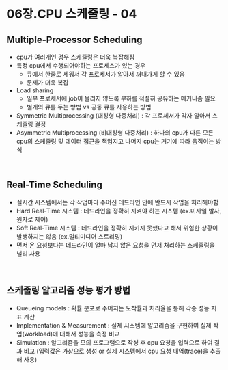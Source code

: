 # 06장.CPU 스케줄링 - 04

## Multiple-Processor Scheduling

- cpu가 여러개인 경우 스케줄링은 더욱 복잡해짐
- 특정 cpu에서 수행되어야하는 프로세스가 있는 경우
    - 큐에서 한줄로 세워서 각 프로세서가 알아서 꺼내가게 할 수 있음
    - 문제가 더욱 복잡
- Load sharing
    - 일부 프로세서에 job이 몰리지 않도록 부하를 적절히 공유하는 메커니즘 필요
    - 별개의 큐를 두는 방법 vs 공동 큐를 사용하는 방법
- Symmetric Multiprocessing (대칭형 다중처리) : 각 프로세서가 각자 알아서 스케줄링 결정
- Asymmetric Multiprocessing (비대칭형 다중처리) : 하나의 cpu가 다른 모든 cpu의 스케줄링 및 데이터 접근을 책임지고 나머지 cpu는 거기에 따라 움직이는 방식

<br>

## Real-Time Scheduling

- 실시간 시스템에서는 각 작업마다 주어진 데드라인 안에 반드시 작업을 처리해야함
- Hard Real-Time 시스템 : 데드라인을 정확히 지켜야 하는 시스템 (ex.미사일 발사, 원자로 제어)
- Soft Real-Time 시스템 : 데드라인을 정확히 지키지 못했다고 해서 위험한 상황이 발생하지는 않음 (ex.멀티미디어 스트리밍)
- 먼저 온 요청보다는 데드라인이 얼마 남지 않은 요청을 먼저 처리하는 스케줄링을 널리 사용

<br>

## 스케줄링 알고리즘 성능 평가 방법

- Queueing models : 확률 분포로 주어지는 도착률과 처리율을 통해 각종 성능 지표 계산
- Implementation & Measurement : 실제 시스템에 알고리즘을 구현하여 실제 작업(workload)에 대해서 성능을 측정 비교
- Simulation : 알고리즘을 모의 프로그램으로 작성 후 cpu 요청을 입력으로 하여 결과 비교 (입력값은 가상으로 생성 or 실제 시스템에서 cpu 요청 내역(trace)을 추출해 사용)